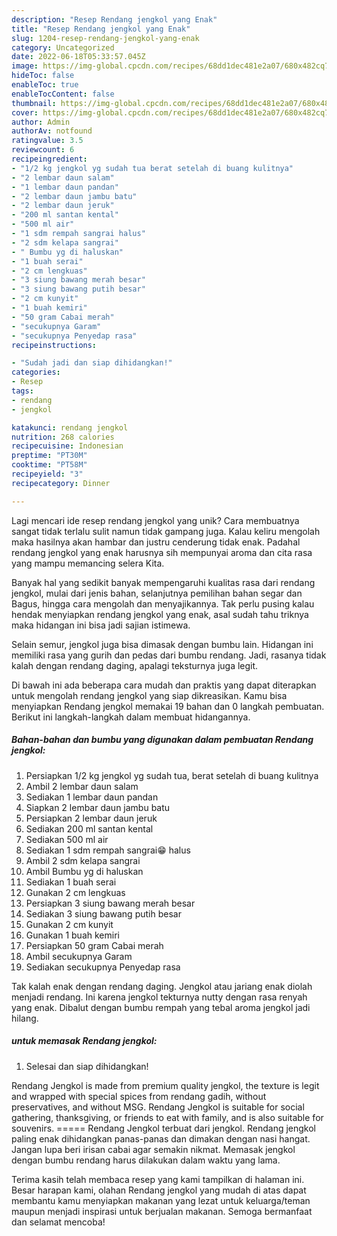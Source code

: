 ```yaml
---
description: "Resep Rendang jengkol yang Enak"
title: "Resep Rendang jengkol yang Enak"
slug: 1204-resep-rendang-jengkol-yang-enak
category: Uncategorized
date: 2022-06-18T05:33:57.045Z
image: https://img-global.cpcdn.com/recipes/68dd1dec481e2a07/680x482cq70/rendang-jengkol-foto-resep-utama.jpg
hideToc: false
enableToc: true
enableTocContent: false
thumbnail: https://img-global.cpcdn.com/recipes/68dd1dec481e2a07/680x482cq70/rendang-jengkol-foto-resep-utama.jpg
cover: https://img-global.cpcdn.com/recipes/68dd1dec481e2a07/680x482cq70/rendang-jengkol-foto-resep-utama.jpg
author: Admin
authorAv: notfound
ratingvalue: 3.5
reviewcount: 6
recipeingredient:
- "1/2 kg jengkol yg sudah tua berat setelah di buang kulitnya"
- "2 lembar daun salam"
- "1 lembar daun pandan"
- "2 lembar daun jambu batu"
- "2 lembar daun jeruk"
- "200 ml santan kental"
- "500 ml air"
- "1 sdm rempah sangrai halus"
- "2 sdm kelapa sangrai"
- " Bumbu yg di haluskan"
- "1 buah serai"
- "2 cm lengkuas"
- "3 siung bawang merah besar"
- "3 siung bawang putih besar"
- "2 cm kunyit"
- "1 buah kemiri"
- "50 gram Cabai merah"
- "secukupnya Garam"
- "secukupnya Penyedap rasa"
recipeinstructions:

- "Sudah jadi dan siap dihidangkan!"
categories:
- Resep
tags:
- rendang
- jengkol

katakunci: rendang jengkol 
nutrition: 268 calories
recipecuisine: Indonesian
preptime: "PT30M"
cooktime: "PT58M"
recipeyield: "3"
recipecategory: Dinner

---
```





Lagi mencari ide resep rendang jengkol yang unik? Cara membuatnya sangat tidak terlalu sulit namun tidak gampang juga. Kalau keliru mengolah maka hasilnya akan hambar dan justru cenderung tidak enak. Padahal rendang jengkol yang enak harusnya sih mempunyai aroma dan cita rasa yang mampu memancing selera Kita.





Banyak hal yang sedikit banyak mempengaruhi kualitas rasa dari rendang jengkol, mulai dari jenis bahan, selanjutnya pemilihan bahan segar dan Bagus, hingga cara mengolah dan menyajikannya. Tak perlu pusing kalau hendak menyiapkan rendang jengkol yang enak,      asal sudah tahu triknya maka hidangan ini bisa jadi sajian istimewa.














Selain semur, jengkol juga bisa dimasak dengan bumbu lain. Hidangan ini memiliki rasa yang gurih dan pedas dari bumbu rendang. Jadi, rasanya tidak kalah dengan rendang daging, apalagi teksturnya juga legit.






Di bawah ini ada beberapa cara mudah dan praktis yang dapat diterapkan untuk mengolah rendang jengkol yang siap dikreasikan. Kamu bisa menyiapkan Rendang jengkol memakai 19 bahan dan 0 langkah pembuatan. Berikut ini langkah-langkah dalam membuat hidangannya.

<!--inarticleads1-->

##### Bahan-bahan dan bumbu yang digunakan dalam pembuatan Rendang jengkol:

1. Persiapkan 1/2 kg jengkol yg sudah tua, berat setelah di buang kulitnya
1. Ambil 2 lembar daun salam
1. Sediakan 1 lembar daun pandan
1. Siapkan 2 lembar daun jambu batu
1. Persiapkan 2 lembar daun jeruk
1. Sediakan 200 ml santan kental
1. Sediakan 500 ml air
1. Sediakan 1 sdm rempah sangrai😁 halus
1. Ambil 2 sdm kelapa sangrai
1. Ambil  Bumbu yg di haluskan
1. Sediakan 1 buah serai
1. Gunakan 2 cm lengkuas
1. Persiapkan 3 siung bawang merah besar
1. Sediakan 3 siung bawang putih besar
1. Gunakan 2 cm kunyit
1. Gunakan 1 buah kemiri
1. Persiapkan 50 gram Cabai merah
1. Ambil secukupnya Garam
1. Sediakan secukupnya Penyedap rasa


Tak kalah enak dengan rendang daging. Jengkol atau jariang enak diolah menjadi rendang. Ini karena jengkol tekturnya nutty dengan rasa renyah yang enak. Dibalut dengan bumbu rempah yang tebal aroma jengkol jadi hilang. 

<!--inarticleads2-->

#####  untuk memasak Rendang jengkol:


1. Selesai dan siap dihidangkan!

Rendang Jengkol is made from premium quality jengkol, the texture is legit and wrapped with special spices from rendang gadih, without preservatives, and without MSG. Rendang Jengkol is suitable for social gathering, thanksgiving, or friends to eat with family, and is also suitable for souvenirs. ===== Rendang Jengkol terbuat dari jengkol. Rendang jengkol paling enak dihidangkan panas-panas dan dimakan dengan nasi hangat. Jangan lupa beri irisan cabai agar semakin nikmat. Memasak jengkol dengan bumbu rendang harus dilakukan dalam waktu yang lama. 

Terima kasih telah membaca resep yang kami tampilkan di halaman ini. Besar harapan kami, olahan Rendang jengkol yang mudah di atas dapat membantu kamu menyiapkan makanan yang lezat untuk keluarga/teman maupun menjadi inspirasi untuk berjualan makanan. Semoga bermanfaat dan selamat mencoba!
